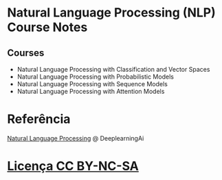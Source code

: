# Natural Language Processing (NLP) Course Notes

## Courses
- Natural Language Processing with Classification and Vector Spaces
- Natural Language Processing with Probabilistic Models
- Natural Language Processing with Sequence Models
- Natural Language Processing with Attention Models

# Referência
[Natural Language Processing](https://www.coursera.org/specializations/natural-language-processing) @ DeeplearningAi

# [Licença CC BY-NC-SA](https://github.com/k3ybladewielder/math_for_ml_ds/blob/main/LICENSE)
